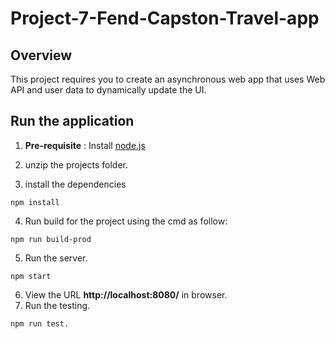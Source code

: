 # Project-7-Fend-Capston-Travel-app

## Overview
This project requires you to create an asynchronous web app that uses Web API and user data to dynamically update the UI. 

## Run the application
1. **Pre-requisite** : 
Install [node.js](https://nodejs.org/)

2. unzip the projects folder.

3. install the dependencies
```
npm install
```
4. Run build for the project using the cmd as follow:
```
npm run build-prod
```

5. Run the server.
```
npm start
```

6. View the URL **http://localhost:8080/** in browser.
7. Run the testing.
```
npm run test.

